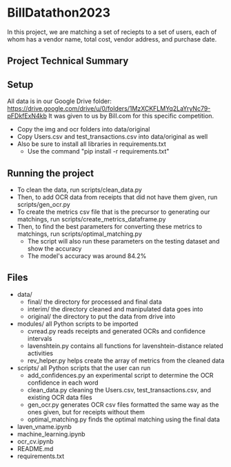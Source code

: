 # BillDatathon2023
In this project, we are matching a set of reciepts to a set of users, each of
whom has a vendor name, total cost, vendor address, and purchase date.

## Project Technical Summary

## Setup
All data is in our Google Drive folder:
https://drive.google.com/drive/u/0/folders/1MzXCKFLMYq2LaYryNc79-pFDkfExN4kb
It was given to us by Bill.com for this specific competition.
- Copy the img and ocr folders into data/original
- Copy Users.csv and test_transactions.csv into data/original as well
- Also be sure to install all libraries in requirements.txt
  - Use the command "pip install -r requirements.txt"

## Running the project
- To clean the data, run scripts/clean_data.py
- Then, to add OCR data from receipts that did not have them given, run scripts/gen_ocr.py
- To create the metrics csv file that is the precursor to generating our matchings, run scripts/create_metrics_dataframe.py
- Then, to find the best parameters for converting these metrics to matchings, run scripts/optimal_matching.py
  - The script will also run these parameters on the testing dataset and show the accuracy
  - The model's accuracy was around 84.2%

## Files
- data/
  - final/                  the directory for processed and final data
  - interim/                the directory cleaned and manipulated data goes into
  - original/               the directory to put the data from drive into
- modules/                  all Python scripts to be imported
  - cvread.py               reads receipts and generated OCRs and confidence intervals
  - lavenshtein.py          contains all functions for lavenshtein-distance related activities
  - rev_helper.py           helps create the array of metrics from the cleaned data
- scripts/                  all Python scripts that the user can run
  - add_confidences.py      an experimental script to determine the OCR confidence in each word
  - clean_data.py           cleaning the Users.csv, test_transactions.csv, and existing OCR data files
  - gen_ocr.py              generates OCR csv files formatted the same way as the ones given, but for receipts without them
  - optimal_matching.py     finds the optimal matching using the final data
- laven_vname.ipynb
- machine_learning.ipynb
- ocr_cv.ipynb
- README.md
- requirements.txt